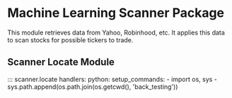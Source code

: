 # Machine Learning Scanner Package

This module retrieves data from Yahoo, Robinhood, etc. It applies this data to
scan stocks for possible tickers to trade.

## Scanner Locate Module
::: scanner.locate
    handlers:
    python:
        setup_commands:
        - import os, sys
        - sys.path.append(os.path.join(os.getcwd(), 'back_testing'))
